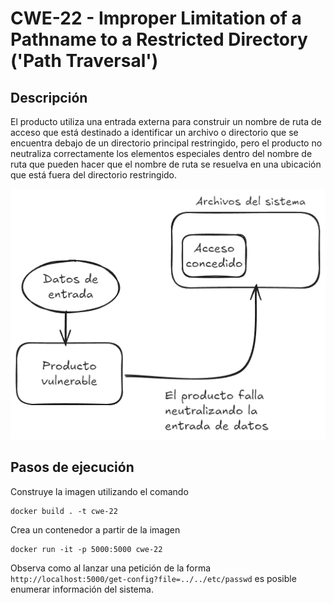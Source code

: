 # CWE-22 - Improper Limitation of a Pathname to a Restricted Directory ('Path Traversal')

## Descripción
El producto utiliza una entrada externa para construir un nombre de ruta de acceso que está destinado a identificar un archivo o directorio que se encuentra debajo de un directorio principal restringido, pero el producto no neutraliza correctamente los elementos especiales dentro del nombre de ruta que pueden hacer que el nombre de ruta se resuelva en una ubicación que está fuera del directorio restringido.

![alt text](image.png)

## Pasos de ejecución

Construye la imagen utilizando el comando
```
docker build . -t cwe-22
```

Crea un contenedor a partir de la imagen
```
docker run -it -p 5000:5000 cwe-22
```

Observa como al lanzar una petición de la forma `http://localhost:5000/get-config?file=../../etc/passwd` es posible enumerar información del sistema.